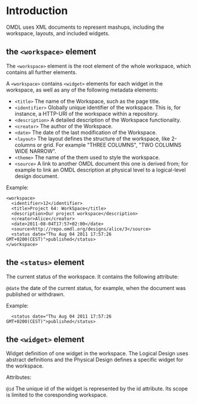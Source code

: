 # Introduction #

OMDL uses XML documents to represent mashups, including the workspace, layouts, and included widgets. 

## the `<workspace>` element ##

The `<workspace>` element is the root element of the whole workspace, which contains all further elements. 

A `<workspace>` contains `<widget>` elements for each widget in the workspace, as well as any of the following metadata elements:

* `<title>` The name of the Workspace, such as the page title.
* `<identifier>` Globally unique identifier of the workspace. This is, for instance, a HTTP-URI of the workspace within a repository.
* `<description>` A detailed description of the Workspace functionality.
* `<creator>` The author of the Workspace.
* `<date>` The date of the last modification of the Workspace.
* `<layout>` The layout defines the structure of the workspace, like 2-columns or grid. For example "THREE COLUMNS", "TWO COLUMNS WIDE NARROW".
* `<theme>` The name of the them used to style the workspace.
* `<source>` A link to another OMDL document this one is derived from; for example to link an OMDL description at physical level to a logical-level design document.

Example:

    <workspace>
	  <identifier>12</identifier>
	  <title>Project 64: WorkSpace</title>
	  <description>Our project workspace</description>
	  <creator>Alice</creator>
	  <date>2011-08-04T17:57+02:00</date>
	  <source>http://repo.omdl.org/designs/alice/3</source>
	  <status date="Thu Aug 04 2011 17:57:26 GMT+0200(CEST)">published</status>
    </workspace>
    
## the `<status>` element ##

The current status of the workspace. It contains the following attribute:

`@date` the date of the current status, for example, when the document was published or withdrawn.

Example:

	  <status date="Thu Aug 04 2011 17:57:26 GMT+0200(CEST)">published</status>

## the `<widget>` element ##

Widget definition of one widget in the workspace. The Logical Design uses abstract definitions and the Physical Design defines a specific widget for the workspace.

Attributes:

`@id` The unique id of the widget is represented by the id attribute. Its scope is limited to the coresponding workspace.
